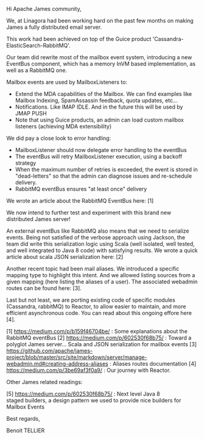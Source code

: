 Hi Apache James community,

We, at Linagora had been working hard on the past few months on making James a fully distributed email server.

This work had been achieved on top of the Guice product 'Cassandra-ElasticSearch-RabbitMQ'.

Our team did rewrite most of the mailbox event system, introducing a new EventBus component, which has
a memory InVM based implementation, as well as a RabbitMQ one.

Mailbox events are used by MailboxListeners to:
 - Extend the MDA capabilities of the Mailbox. We can find examples like Mailbox Indexing, SpamAssassin feedback, quota
 updates, etc...
 - Notifications. Like IMAP IDLE. And in the future this will be used by JMAP PUSH
 - Note that using Guice products, an admin can load custom mailbox listeners (achieving MDA extensibility)

We did pay a close look to error handling:
 - MailboxListener should now delegate error handling to the eventBus
 - The eventBus will retry MailboxListener execution, using a backoff strategy
 - When the maximum number of retries is exceeded, the event is stored in "dead-letters" so that the admin can diagnose
 issues and re-schedule delivery.
 - RabbitMQ eventBus ensures "at least once" delivery

We wrote an article about the RabbitMQ EventBus here: [1]

We now intend to further test and experiment with this brand new distributed James server!

An external eventBus like RabbitMQ also means that we need to serialize events. Being not satisfied of the verbose approach using
Jackson, the team did write this serialization logic using Scala (well isolated, well tested, and well integrated to Java 8 code) with
satisfying results. We wrote a quick article about scala JSON serialization here: [2]

Another recent topic had been mail aliases. We introduced a specific mapping type to highlight this intent. And we allowed listing sources
from a given mapping (here listing the aliases of a user). The associated webadmin routes can be found here: [3].

Last but not least, we are porting existing code of specific modules (Cassandra, rabbitMQ) to Reactor, to allow easier to maintain, and more efficient
asynchronous code. You can read about this ongoing effore here [4].

[1] https://medium.com/p/b159f46704be/ : Some explanations about the RabbitMQ eventBus
[2] https://medium.com/p/602530f68b75/ : Toward a polyglot James server... Scala and JSON serialization for mailbox events
[3] https://github.com/apache/james-project/blob/master/src/site/markdown/server/manage-webadmin.md#creating-address-aliases : Aliases routes documentation
[4] https://medium.com/p/3be69af3f0a9/ : Our journey with Reactor.

Other James related readings:

[5] https://medium.com/p/602530f68b75/ : Next level Java 8 staged builders, a design pattern we used to provide nice builders for Mailbox Events

Best regards,

Benoit TELLIER